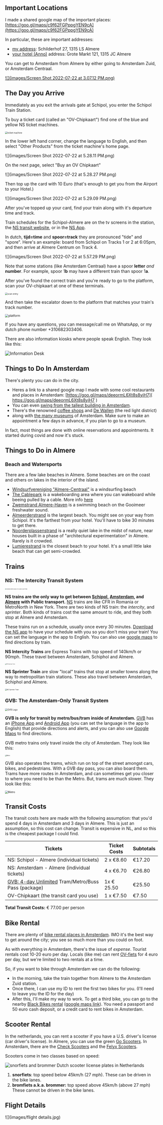 ## Important Locations 

I made a shared google map of the important places: [https://goo.gl/maps/c9f62FGPppgYEN9cA](https://goo.gl/maps/c9f62FGPppgYEN9cA)

In particular, these are important addresses:



- [my address](https://goo.gl/maps/ZfEbgKadUhdBP9Fz9): Schilderhof 27, 1315 LS Almere
- [your hotel (Anno)](https://www.google.com/maps/place//data=!4m2!3m1!1s0x47c616e04f2df49d:0xb2bcf9100a88cd75?source=g.page.share) address: Grote Markt 121, 1315 JC Almere



You can get to Amsterdam from Almere by either going to Amsterdam Zuid, or Amsterdam Centraal. 

[![](images/Screen Shot 2022-07-22 at 3.07.12 PM.png)](https://goo.gl/maps/c9f62FGPppgYEN9cA)



## The Day you Arrive

Immediately as you exit the arrivals gate at Schipol, you enter the Schipol Train Station. 

To buy a ticket card (called an "OV-Chipkaart") find one of the blue and yellow NS ticket machines. 

<img src="images/NS-kaartjes-machine.jpg" alt="ticket machine" style="zoom:50%;" />



In the lower left hand corner, change the language to English, and then select "Other Products" from the ticket machine's home page.

![](images/Screen Shot 2022-07-22 at 5.28.11 PM.png)



On the next page, select "Buy an OV Chipkaart"

![](images/Screen Shot 2022-07-22 at 5.28.27 PM.png)



Then top up the card with 10 Euro (that's enough to get you from the Airport to your Hotel.)

![](images/Screen Shot 2022-07-22 at 5.29.09 PM.png)



After you've topped up your card, find your train along with it's departure time and track.

Train schedules for the Schipol-Almere are on the tv screens in the station, the [NS transit website](https://www.ns.nl/en/journeyplanner/#/?vertrek=ChIJj0GtOCjhxUcRXSwObEbLcsE&vertrektype=poi&vertreklabel=Schiphol%20Airport&aankomst=Almere%20Centrum&aankomsttype=treinstation&type=vertrek), or in the [NS App](https://www.ns.nl/en/travel-information/ns-on-your-mobile/ns-app.html).  

In dutch, **tijd=time** and **spoor=track** they are pronounced "tide" and "spore".  Here's an example: board from Schipol on Tracks 1 or 2 at 6:05pm, and then arrive at Almere Centrum on Track 4.

![](images/Screen Shot 2022-07-22 at 5.57.29 PM.png)

Note that some stations (like Amsterdam Centraal) have a spoor **letter** *and* **number**.  For example, spoor 1**b** may have a different train than spoor 1**a**. 



After you've found the correct train and you're ready to go to the platform, scan your OV-chipkaart at one of these terminals.

<img src="images/Incheck-poortjes-NS.jpg" alt="scan entry" style="zoom:50%;" />



And then take the escalator down to the platform that matches your train's track number.

<img src="images/schiphol-airport-platform-1-2-departures-to-amsterdam.jpg" alt="platform" style="zoom:70%;" />



If you have any questions, you can message/call me on WhatsApp, or my dutch phone number +310682303406.

There are also information kiosks where people speak English. They look like this:

![Information Desk](images/info.jpeg)





## Things to Do In Amsterdam

There's plenty you can do in the city. 

- Heres a link to a shared google map I made with some cool restaurants and places in Amsterdam: [https://goo.gl/maps/deeormL6Xt8s8yiH7]( https://goo.gl/maps/deeormL6Xt8s8yiH7 ) 
- You can even [swing from the tallest building in Amsterdam](https://www.adamlookout.com/). 
- There's the renowned [coffee shops](https://dutchreview.com/reviews/places/best-coffeeshops-amsterdam/) and [De Wallen](https://www.timeout.com/amsterdam/restaurants/best-coffeeshops-in-amsterdam) (the red light district) 
- along with [the many museums](https://www.iamsterdam.com/en/see-and-do/things-to-do/museums-and-galleries) of Amsterdam.  Make sure to make an appointment a few days in advance, if you plan to go to a museum. 

In fact, most things are done with online reservations and appointments. It started during covid and now it's stuck.



## Things to Do in Almere

### Beach and Watersports

There are a few lake beaches in Almere. Some beaches are on the coast and others on lakes in the interior of the island. 

- [Windsurfvereniging "Almere-Centraal"](https://www.google.com/maps/place/Windsurfvereniging+%22Almere-Centraal%22/@52.3342594,5.208623,16.71z/data=!4m5!3m4!1s0x0:0xc93d9eada06e3f7c!8m2!3d52.3347957!4d5.2062565) is a windsurfing beach
- [The Cablepark](https://www.google.com/maps/place/Cablepark+VIEW+Almere/@52.358855,5.2154851,16.23z/data=!4m5!3m4!1s0x47c61775acfbbd5f:0xe2fda911bf2058d0!8m2!3d52.3581291!4d5.2152081) is a wakeboarding area where you can wakeboard while beeing pulled by a cable. More info [here](https://cableparkviewalmere.nl/)
- [Zwemstrand Almere-Haven](https://www.google.com/maps/place/Zwemstrand+Almere-Haven/@52.3342594,5.208623,16.71z/data=!4m5!3m4!1s0x47c617599e829f21:0x2d5bbf83eac31d0f!8m2!3d52.3331619!4d5.2127599) is a swimming beach on the Gooimeer freshwater sound.  
- [Almeerderstrand](https://www.google.com/maps/place/Almeerderstrand/@52.3414879,5.1277456,14.38z/data=!4m5!3m4!1s0x47c6117db021ff6b:0x57fe2e7a30f8fe5d!8m2!3d52.3361028!4d5.138517) is the largest beach. You might see on your way from Schipol. It's the farthest from your hotel. You'll have to bike 30 minutes to get there.
- [Noorderplassenstrand](https://www.google.com/maps/place/Noorderplassenstrand/@52.3925905,5.2095761,15.69z/data=!4m12!1m6!3m5!1s0x0:0xe2fda911bf2058d0!2sCablepark+VIEW+Almere!8m2!3d52.3581295!4d5.2152087!3m4!1s0x47c617b44c1e9fed:0x19fa8f2882a9fadc!8m2!3d52.3943056!4d5.2196117) is a really quiet lake in the midst of nature, near houses built in a phase of "architectural experimentation" in Almere. Rarely is it crowded.
- [Lumierestrand](https://www.google.com/maps/place/Lumi%C3%A8restrand/@52.3629499,5.2303528,15.74z/data=!4m12!1m6!3m5!1s0x0:0xe2fda911bf2058d0!2sCablepark+VIEW+Almere!8m2!3d52.3581295!4d5.2152087!3m4!1s0x47c616f75ed47329:0x673035dd806317d7!8m2!3d52.3625337!4d5.2348781) is the closest beach to your hotel. It's a small little lake beach that can get semi-crowded.



## Trains

### NS: The Intercity Transit System

<img src="images/Screen Shot 2022-07-22 at 2.53.11 PM.png" alt="Screen Shot 2022-07-22 at 2.53.11 PM" style="zoom:27%;" />

**NS trains are the only way to get between <u>Schipol</u>, <u>Amsterdam</u>, and <u>Almere</u> with Public transport.** [NS](https://www.ns.nl/) trains are like CFR in Romania or MetroNorth in New York. There are two kinds of NS train: the *intercity*, and *sprinter*.  Both kinds of trains cost the same amount to ride, and they both stop at Almere and Amsterdam. 

These trains run on a schedule, usually once every 30 minutes. [Download the NS app](https://www.ns.nl/en/travel-information/ns-on-your-mobile/ns-app.html) to have your schedule with you so you don't miss your train! You can set the language in the app to English. You can also use [google maps](https://www.google.com/maps) to find directions by train.

**NS Intercity Trains**  are Express Trains with top speed of 140km/h or 90mph. These travel between Amsterdam, Schiphol and Almere.

<img src="images/2560px-Alphen_aan_den_Rijn_ICMm_4024_(36649803356).jpg" alt="NS Intercity Train" style="zoom:25%;" />



**NS Sprinter Train** are slow "local" trains that stop at smaller towns along the way to metropolitan train stations. These also travel between Amsterdam, Schiphol and Almere.

<img src="images/1920px-NS2463_--_'t_Harde_20180908.jpg" alt="NS Sprinter Train" style="zoom:35%;" />






### GVB: The Amsterdam-Only Transit System

<img src="images/Screen Shot 2022-07-22 at 2.52.14 PM.png" alt="GVB Logo" style="zoom:50%;" />

**GVB is only for transit by metro/bus/tram inside of Amsterdam.** [GVB](https://www.gvb.nl/) has an  [iPhone App](https://apps.apple.com/nl/app/gvb-reis-app/id1544439867) and [Android App](https://play.google.com/store/apps/details?id=nl.gvb.reizigersapp&hl=en&gl=US) (you can set the language in the app to English) that provide directions and alerts, and you can also use [Google Maps](https://www.google.com/maps) to find directions.

GVB metro trains only travel inside the city of Amsterdam. They look like this:

<img src="images/1920px-Metro_Amsterdam_M5_Kraaiennest_4.jpeg" alt="Metro" style="zoom:30%;"/>

GVB also operates the trams, which run on top of the street amongst cars, bikes, and pedestrians. With a GVB day pass, you can also board them. Trams have more routes in Amsterdam, and can sometimes get you closer to where you need to be than the Metro. But, trams are much slower. They look like this:

<img src="images/tram_amsterdam_gvb-1030x501.jpg" alt="Metro" style="zoom:60%;"/>





## Transit Costs

The transit costs here are made with the following assumption: that you'd spend 4 days in Amsterdam and 3 days in Almere. This is just an assumption, so this cost can change. Transit is expensive in NL, and so this is the cheapest package I could find. 

| Tickets                                                      | Ticket Costs | Subtotals |
| ------------------------------------------------------------ | ------------ | --------- |
| NS: Schipol - Almere (individual tickets)                    | 2 x €8.60    | €17.20    |
| NS: Amsterdam - Almere (individual tickets)                  | 4 x €6.70    | €26.80    |
| [GVB: 4-day Unlimited](https://webshop.gvb.nl/en_gb/daycard/) Tram/Metro/Buss Pass (package) | 1x € 25.50   | €25.50    |
| OV-Chipkaart (the transit card you use)                      | 1 x €7.50    | €7.50     |

**Total Transit Costs:**  € 77.00 per person 



## Bike Rental

There are plenty of [bike rental places in Amsterdam](https://www.iamsterdam.com/en/plan-your-trip/getting-around/rental/bike-hire). IMO it's the best way to get around the city; you see so much more than you could on foot. 

As with everything in Amsterdam, there's the issue of *expense*. Tourist rentals cost 10-20 euro per day. Locals (like me) can rent [OV-fiets](https://www.ns.nl/en/door-to-door/ov-fiets) for 4 euro per day, but we're limited to two rentals at a time. 

So, if you want to bike through Amsterdam we can do the following:

- In the morning, take the train together from Almere to the Amsterdam Zuid station. 
- Once there, I can use my ID to rent the first two bikes for you. (I'll need to leave you the ID for the day) 
- After this, I'll make my way to work. To get a third bike, you can go to the nearby [Black Bikes rental](https://black-bikes.com/bike/pedal-brake-bike/) ([google maps link](https://www.google.com/maps/place/Black+Bikes+Zuidas+%7C+Bike+Rental+Amsterdam/@52.3361533,4.8734681,17z/data=!3m1!4b1!4m5!3m4!1s0x47c60a0594b0b237:0x7c6a6b85d19ab270!8m2!3d52.3361533!4d4.8734681)). You need a passport and 50 euro cash deposit, or a credit card to rent bikes in Amsterdam.



## Scooter Rental

In the netherlands, you can rent a scooter if you have a U.S. driver's license (car driver's license).  In Almere, you can use the green [Go Scooters](https://nl.go-sharing.com/en/). In Amsterdam, there are the [Check Scooters](https://ridecheck.app/) and the [Felyx Scooters](https://felyx.com/). 

Scooters come in two classes based on speed: 

![snorfiets and brommer Dutch scooter license plates in Netherlands](images/snorfiets-and-brommer-Dutch-scooter-license-plates-in-Netherlands.jpg)

1. **snorfiets**: top speed below 45km/h  (27 mph). These can be driven in the bike lanes.
2. **bromfiets a.k.a. brommer:** top speed above 45km/h (above 27 mph) These cannot be driven in the bike lanes.



## Flight Details

![](images/flight details.jpg)
